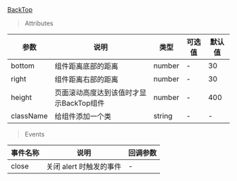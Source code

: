 
<a href="./example/backTop.html">
    BackTop
</a>

> Attributes

参数 | 说明 | 类型 | 可选值 | 默认值
---|---|---|---|---
bottom | 组件距离底部的距离 | number | - | 30
right | 组件距离右部的距离 | number | - | 30
height | 页面滚动高度达到该值时才显示BackTop组件 | number | - | 400
className | 给组件添加一个类 | string | - | -

> Events

事件名称 | 说明 | 回调参数
---|---|---
close | 关闭 alert 时触发的事件 | -
